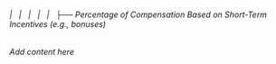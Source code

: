 ###### |   |   |   |   |   ├── Percentage of Compensation Based on Short-Term Incentives (e.g., bonuses)

*Add content here*